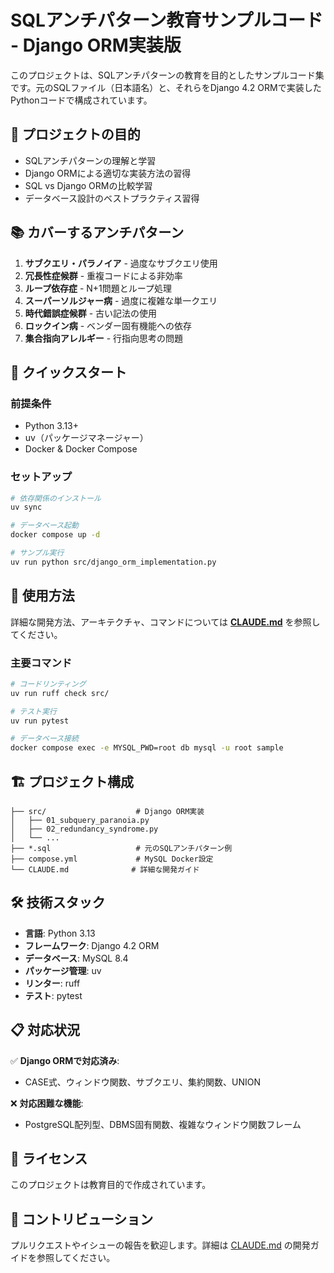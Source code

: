 # SQLアンチパターン教育サンプルコード - Django ORM実装版

このプロジェクトは、SQLアンチパターンの教育を目的としたサンプルコード集です。元のSQLファイル（日本語名）と、それらをDjango 4.2 ORMで実装したPythonコードで構成されています。

## 🎯 プロジェクトの目的

- SQLアンチパターンの理解と学習
- Django ORMによる適切な実装方法の習得
- SQL vs Django ORMの比較学習
- データベース設計のベストプラクティス習得

## 📚 カバーするアンチパターン

1. **サブクエリ・パラノイア** - 過度なサブクエリ使用
2. **冗長性症候群** - 重複コードによる非効率
3. **ループ依存症** - N+1問題とループ処理
4. **スーパーソルジャー病** - 過度に複雑な単一クエリ
5. **時代錯誤症候群** - 古い記法の使用
6. **ロックイン病** - ベンダー固有機能への依存
7. **集合指向アレルギー** - 行指向思考の問題

## 🚀 クイックスタート

### 前提条件
- Python 3.13+
- uv（パッケージマネージャー）
- Docker & Docker Compose

### セットアップ

```bash
# 依存関係のインストール
uv sync

# データベース起動
docker compose up -d

# サンプル実行
uv run python src/django_orm_implementation.py
```

## 📖 使用方法

詳細な開発方法、アーキテクチャ、コマンドについては **[CLAUDE.md](./CLAUDE.md)** を参照してください。

### 主要コマンド

```bash
# コードリンティング
uv run ruff check src/

# テスト実行  
uv run pytest

# データベース接続
docker compose exec -e MYSQL_PWD=root db mysql -u root sample
```

## 🏗️ プロジェクト構成

```
├── src/                    # Django ORM実装
│   ├── 01_subquery_paranoia.py
│   ├── 02_redundancy_syndrome.py
│   └── ...
├── *.sql                   # 元のSQLアンチパターン例
├── compose.yml             # MySQL Docker設定
└── CLAUDE.md              # 詳細な開発ガイド
```

## 🛠️ 技術スタック

- **言語**: Python 3.13
- **フレームワーク**: Django 4.2 ORM
- **データベース**: MySQL 8.4
- **パッケージ管理**: uv
- **リンター**: ruff
- **テスト**: pytest

## 📋 対応状況

✅ **Django ORMで対応済み**:
- CASE式、ウィンドウ関数、サブクエリ、集約関数、UNION

❌ **対応困難な機能**:
- PostgreSQL配列型、DBMS固有関数、複雑なウィンドウ関数フレーム

## 📝 ライセンス

このプロジェクトは教育目的で作成されています。

## 🤝 コントリビューション

プルリクエストやイシューの報告を歓迎します。詳細は [CLAUDE.md](./CLAUDE.md) の開発ガイドを参照してください。